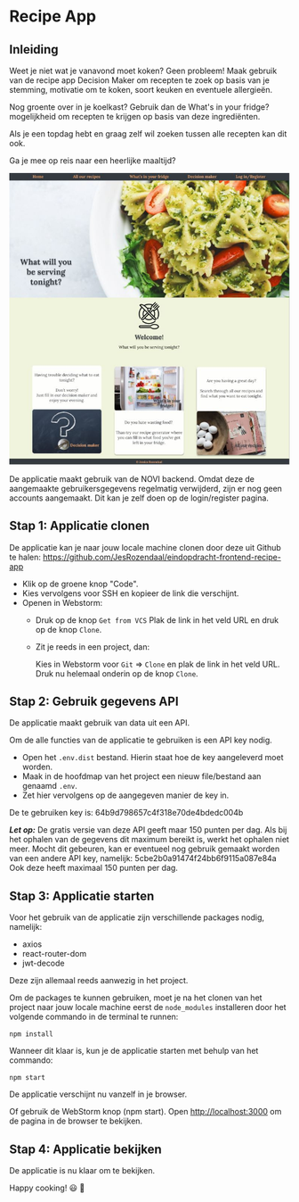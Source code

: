 # Recipe App

## Inleiding

Weet je niet wat je vanavond moet koken? Geen probleem! Maak gebruik van de recipe app Decision Maker
om recepten te zoek op basis van je stemming, motivatie om te koken, soort keuken en eventuele allergieën.

Nog groente over in je koelkast? Gebruik dan de What's in your fridge? mogelijkheid om recepten te krijgen op 
basis van deze ingrediënten.

Als je een topdag hebt en graag zelf wil zoeken tussen alle recepten kan dit ook.

Ga je mee op reis naar een heerlijke maaltijd?

![screenshot](src/assets/photos/screenshot%20home.JPG)

De applicatie maakt gebruik van de NOVI backend. 
Omdat deze de aangemaakte gebruikersgegevens regelmatig verwijderd, zijn er nog geen accounts aangemaakt.
Dit kan je zelf doen op de login/register pagina.

## Stap 1: Applicatie clonen

De applicatie kan je naar jouw locale machine clonen door deze uit Github te halen: https://github.com/JesRozendaal/eindopdracht-frontend-recipe-app

* Klik op de groene knop "Code". 
* Kies vervolgens voor SSH en kopieer de link die verschijnt.
* Openen in Webstorm:
  - Druk op de knop `Get from VCS`
      Plak de link in het veld URL en druk op de knop `Clone`.
  - Zit je reeds in een project, dan:

    Kies in Webstorm voor `Git` => `Clone` en plak de link in het veld URL. Druk nu helemaal onderin op de knop `Clone`.

  

## Stap 2: Gebruik gegevens API

De applicatie maakt gebruik van data uit een API.

Om de alle functies van de applicatie te gebruiken is een API key nodig.
* Open het `.env.dist` bestand. Hierin staat hoe de key aangeleverd moet worden.
* Maak in de hoofdmap van het project een nieuw file/bestand aan genaamd `.env`. 
* Zet hier vervolgens op de aangegeven manier de key in.

De te gebruiken key is: 64b9d798657c4f318e70de4bdedc004b

_**Let op:**_ De gratis versie van deze API geeft maar 150 punten per dag. Als bij het ophalen van de
gegevens dit maximum bereikt is, werkt het ophalen niet meer.
Mocht dit gebeuren, kan er eventueel nog gebruik gemaakt worden van een andere API key, namelijk: 5cbe2b0a91474f24bb6f9115a087e84a
Ook deze heeft maximaal 150 punten per dag.

## Stap 3: Applicatie starten

Voor het gebruik van de applicatie zijn verschillende packages nodig, namelijk:
* axios
* react-router-dom
* jwt-decode

Deze zijn allemaal reeds aanwezig in het project.

Om de packages te kunnen gebruiken, moet je na het clonen van het project naar jouw locale machine eerst de `node_modules` installeren door het volgende
commando in de terminal te runnen:

```
npm install
```

Wanneer dit klaar is, kun je de applicatie starten met behulp van het commando:

```
npm start
```

De applicatie verschijnt nu vanzelf in je browser.

Of gebruik de WebStorm knop (npm start). Open [http://localhost:3000](http://localhost:3000/) om de pagina in de browser
te bekijken.



## Stap 4: Applicatie bekijken

De applicatie is nu klaar om te bekijken.

Happy cooking! 😃 🍕

